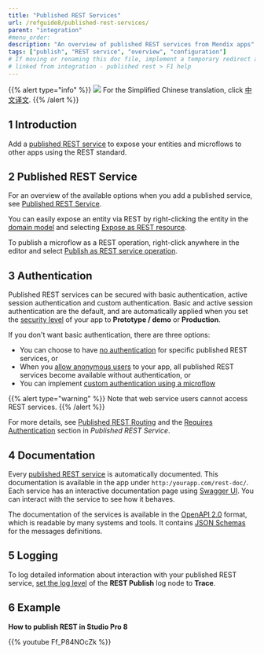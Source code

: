 ```yaml
---
title: "Published REST Services"
url: /refguide8/published-rest-services/
parent: "integration"
#menu_order:
description: "An overview of published REST services from Mendix apps"
tags: ["publish", "REST service", "overview", "configuration"]
# If moving or renaming this doc file, implement a temporary redirect and let the respective team know they should update the URL in the product. See Mapping to Products for more details.
# linked from integration - published rest > F1 help
---
```


{{% alert type="info" %}}
<img src="attachments/chinese-translation/china.png" style="display: inline-block; margin: 0" /> For the Simplified Chinese translation, click [中文译文](https://cdn.mendix.tencent-cloud.com/documentation/refguide8/published-rest-services.pdf).
{{% /alert %}}

## 1 Introduction

Add a [published REST service](/refguide/published-rest-service/) to expose your entities and microflows to other apps using the REST standard.

## 2 Published REST Service

For an overview of the available options when you add a published service, see [Published REST Service](/refguide/published-rest-service/).

You can easily expose an entity via REST by right-clicking the entity in the [domain model](/refguide/domain-model/) and selecting [Expose as REST resource](/refguide/generate-rest-resource/).

To publish a microflow as a REST operation, right-click anywhere in the editor and select [Publish as REST service operation](/refguide/publish-microflow-as-rest-operation/).

## <a name="authorization"></a>3 Authentication

Published REST services can be secured with basic authentication, active session authentication and custom authentication. Basic and active session authentication are the default, and are automatically applied when you set the [security level](/refguide/project-security/) of your app to **Prototype / demo**  or **Production**.

If you don't want basic authentication, there are three options:

* You can choose to have [no authentication](/refguide/published-rest-service/#authentication) for specific published REST services, or
* When you [allow anonymous users](/refguide/project-security/#anonymous-users) to your app, all published REST services become available without authentication, or
* You can implement [custom authentication using a microflow](/refguide/published-rest-service/#authentication-microflow)

{{% alert type="warning" %}}
Note that web service users cannot access REST services.
{{% /alert %}}

For more details, see [Published REST Routing](/refguide/published-rest-routing/) and the [Requires Authentication](/refguide/published-rest-service/#authentication) section in *Published REST Service*.

## <a name="interactive-documentation"></a>4 Documentation

Every [published REST service](/refguide/published-rest-service/) is automatically documented. This documentation is available in the app under `http:/yourapp.com/rest-doc/`. Each service has an interactive documentation page using [Swagger UI](https:/swagger.io/swagger-ui/). You can interact with the service to see how it behaves.

The documentation of the services is available in the [OpenAPI 2.0](/refguide/open-api/) format, which is readable by many systems and tools. It contains [JSON Schemas](/refguide/published-rest-service-json-schema/) for the messages definitions.

## 5 Logging

To log detailed information about interaction with your published REST service, [set the log level](/refguide/logging/) of the **REST Publish** log node to **Trace**.

## 6 Example

**How to publish REST in Studio Pro 8**

{{% youtube Ff_P84NOcZk %}}

